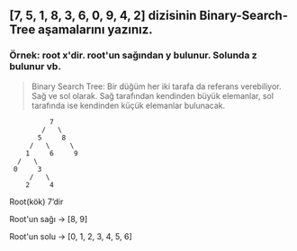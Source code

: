 ## [7, 5, 1, 8, 3, 6, 0, 9, 4, 2] dizisinin Binary-Search-Tree aşamalarını yazınız.

### Örnek: root x'dir. root'un sağından y bulunur. Solunda z bulunur vb.

> Binary Search Tree: Bir düğüm her iki tarafa da referans verebiliyor. Sağ ve sol olarak. Sağ tarafından kendinden büyük elemanlar, sol tarafında ise kendinden küçük elemanlar bulunacak.


              7
            /   \
           5     8 
         /   \     \
        1     6     9
      /   \
     0     3
         /   \         
        2     4

Root(kök) 7’dir

Root'un sağı -> [8, 9]

Root'un solu -> [0, 1, 2, 3, 4, 5, 6]